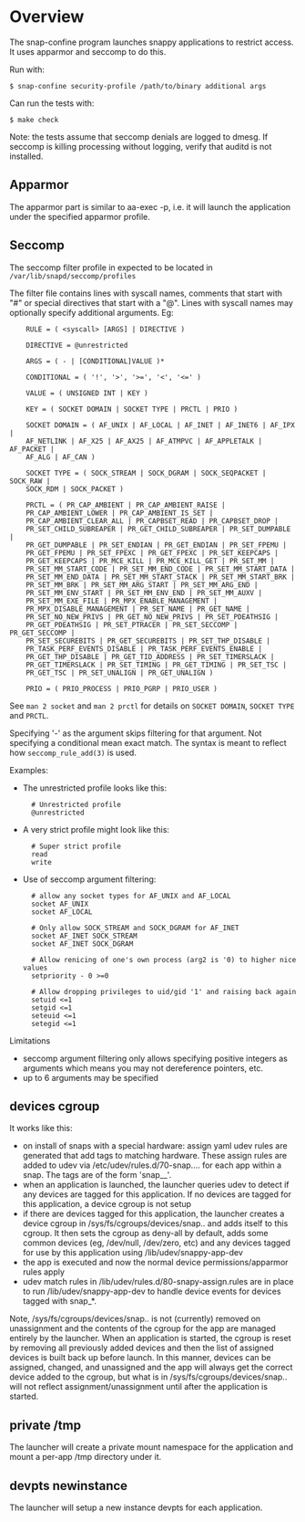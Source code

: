 # Overview

The snap-confine program launches snappy applications to restrict
access. It uses apparmor and seccomp to do this.

Run with:

    $ snap-confine security-profile /path/to/binary additional args

Can run the tests with:

    $ make check

Note: the tests assume that seccomp denials are logged to dmesg. If seccomp is
killing processing without logging, verify that auditd is not installed.

## Apparmor

The apparmor part is similar to aa-exec -p, i.e. it will launch the application
under the specified apparmor profile.


## Seccomp

The seccomp filter profile in expected to be located in
`/var/lib/snapd/seccomp/profiles`

The filter file contains lines with syscall names, comments that start with "#"
or special directives that start with a "@". Lines with syscall names may
optionally specify additional arguments. Eg:

        RULE = ( <syscall> [ARGS] | DIRECTIVE )

        DIRECTIVE = @unrestricted

        ARGS = ( - | [CONDITIONAL]VALUE )*

        CONDITIONAL = ( '!', '>', '>=', '<', '<=' )

        VALUE = ( UNSIGNED INT | KEY )

        KEY = ( SOCKET DOMAIN | SOCKET TYPE | PRCTL | PRIO )

        SOCKET DOMAIN = ( AF_UNIX | AF_LOCAL | AF_INET | AF_INET6 | AF_IPX |
        AF_NETLINK | AF_X25 | AF_AX25 | AF_ATMPVC | AF_APPLETALK | AF_PACKET |
        AF_ALG | AF_CAN )

        SOCKET TYPE = ( SOCK_STREAM | SOCK_DGRAM | SOCK_SEQPACKET | SOCK_RAW |
        SOCK_RDM | SOCK_PACKET )

        PRCTL = ( PR_CAP_AMBIENT | PR_CAP_AMBIENT_RAISE |
        PR_CAP_AMBIENT_LOWER | PR_CAP_AMBIENT_IS_SET |
        PR_CAP_AMBIENT_CLEAR_ALL | PR_CAPBSET_READ | PR_CAPBSET_DROP |
        PR_SET_CHILD_SUBREAPER | PR_GET_CHILD_SUBREAPER | PR_SET_DUMPABLE |
        PR_GET_DUMPABLE | PR_SET_ENDIAN | PR_GET_ENDIAN | PR_SET_FPEMU |
        PR_GET_FPEMU | PR_SET_FPEXC | PR_GET_FPEXC | PR_SET_KEEPCAPS |
        PR_GET_KEEPCAPS | PR_MCE_KILL | PR_MCE_KILL_GET | PR_SET_MM |
        PR_SET_MM_START_CODE | PR_SET_MM_END_CODE | PR_SET_MM_START_DATA |
        PR_SET_MM_END_DATA | PR_SET_MM_START_STACK | PR_SET_MM_START_BRK |
        PR_SET_MM_BRK | PR_SET_MM_ARG_START | PR_SET_MM_ARG_END |
        PR_SET_MM_ENV_START | PR_SET_MM_ENV_END | PR_SET_MM_AUXV |
        PR_SET_MM_EXE_FILE | PR_MPX_ENABLE_MANAGEMENT |
        PR_MPX_DISABLE_MANAGEMENT | PR_SET_NAME | PR_GET_NAME |
        PR_SET_NO_NEW_PRIVS | PR_GET_NO_NEW_PRIVS | PR_SET_PDEATHSIG |
        PR_GET_PDEATHSIG | PR_SET_PTRACER | PR_SET_SECCOMP | PR_GET_SECCOMP |
        PR_SET_SECUREBITS | PR_GET_SECUREBITS | PR_SET_THP_DISABLE |
        PR_TASK_PERF_EVENTS_DISABLE | PR_TASK_PERF_EVENTS_ENABLE |
        PR_GET_THP_DISABLE | PR_GET_TID_ADDRESS | PR_SET_TIMERSLACK |
        PR_GET_TIMERSLACK | PR_SET_TIMING | PR_GET_TIMING | PR_SET_TSC |
        PR_GET_TSC | PR_SET_UNALIGN | PR_GET_UNALIGN )

        PRIO = ( PRIO_PROCESS | PRIO_PGRP | PRIO_USER )

See `man 2 socket` and `man 2 prctl` for details on `SOCKET DOMAIN`,
`SOCKET TYPE` and `PRCTL`.

Specifying '-' as the argument skips filtering for that argument. Not
specifying a conditional mean exact match. The syntax is meant to reflect
how `seccomp_rule_add(3)` is used.

Examples:

* The unrestricted profile looks like this:

        # Unrestricted profile
        @unrestricted

* A very strict profile might look like this:

        # Super strict profile
        read
        write

* Use of seccomp argument filtering:

        # allow any socket types for AF_UNIX and AF_LOCAL
        socket AF_UNIX
        socket AF_LOCAL

        # Only allow SOCK_STREAM and SOCK_DGRAM for AF_INET
        socket AF_INET SOCK_STREAM
        socket AF_INET SOCK_DGRAM

        # Allow renicing of one's own process (arg2 is '0) to higher nice values
        setpriority - 0 >=0

        # Allow dropping privileges to uid/gid '1' and raising back again
        setuid <=1
        setgid <=1
        seteuid <=1
        setegid <=1

Limitations
 * seccomp argument filtering only allows specifying positive integers as
   arguments which means you may not dereference pointers, etc.
 * up to 6 arguments may be specified


## devices cgroup

It works like this:
- on install of snaps with a special hardware: assign yaml udev rules are
  generated that add tags to matching hardware. These assign rules are added to
  udev via /etc/udev/rules.d/70-snap.... for each app within a snap. The tags
  are of the form 'snap_<snap name>_<app>'.
- when an application is launched, the launcher queries udev to detect if any
  devices are tagged for this application. If no devices are tagged for this
  application, a device cgroup is not setup
- if there are devices tagged for this application, the launcher creates a
  device cgroup in /sys/fs/cgroups/devices/snap.<snap name>.<app> and adds
  itself to this cgroup. It then sets the cgroup as deny-all by default, adds
  some common devices (eg, /dev/null, /dev/zero, etc) and any devices tagged
  for use by this application using /lib/udev/snappy-app-dev
- the app is executed and now the normal device permissions/apparmor rules
  apply
- udev match rules in /lib/udev/rules.d/80-snapy-assign.rules are in place to
  run /lib/udev/snappy-app-dev to handle device events for devices tagged with
  snap_*.

Note, /sys/fs/cgroups/devices/snap.<snap name>.<app> is not (currently) removed
on unassignment and the contents of the cgroup for the app are managed entirely
by the launcher. When an application is started, the cgroup is reset by
removing all previously added devices and then the list of assigned devices is
built back up before launch. In this manner, devices can be assigned, changed,
and unassigned and the app will always get the correct device added to the
cgroup, but what is in /sys/fs/cgroups/devices/snap.<snap name>.<app> will not
reflect assignment/unassignment until after the application is started.


## private /tmp

The launcher will create a private mount namespace for the application and
mount a per-app /tmp directory under it.


## devpts newinstance

The launcher will setup a new instance devpts for each application.
